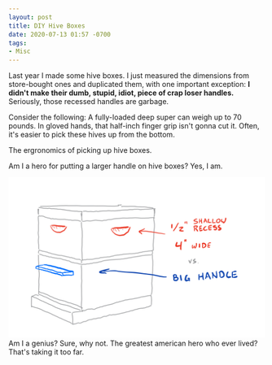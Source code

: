 ```yaml
---
layout: post
title: DIY Hive Boxes
date: 2020-07-13 01:57 -0700
tags: 
- Misc
---
```


Last year I made some hive boxes. I just measured the dimensions from store-bought ones and duplicated them, with one important exception: **I didn't make their dumb, stupid, idiot, piece of crap loser handles.** Seriously, those recessed handles are garbage. 

Consider the following: A fully-loaded deep super can weigh up to 70 pounds. In gloved hands, that half-inch finger grip isn't gonna cut it. Often, it's easier to pick these hives up from the bottom. 

The ergronomics of picking up hive boxes.

Am I a hero for putting a larger handle on hive boxes? Yes, I am. 

![Am I a hero? I suppose. A maverick? Sure, ](../assets/big-handle.jpg)Am I a genius? Sure, why not. The greatest american hero who ever lived? That's taking it too far. 
